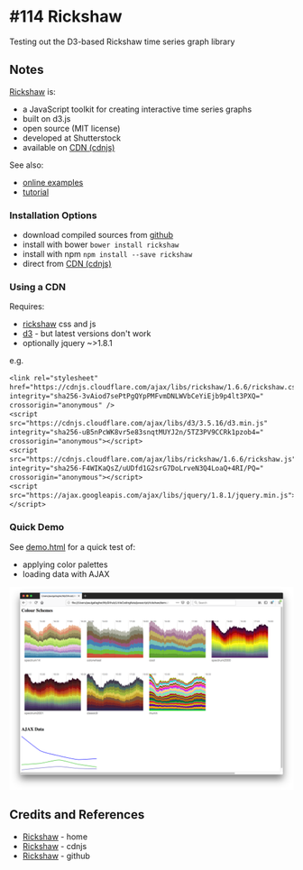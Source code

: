 # #114 Rickshaw

Testing out the D3-based Rickshaw time series graph library

## Notes

[Rickshaw](https://tech.shutterstock.com/rickshaw/) is:

* a JavaScript toolkit for creating interactive time series graphs
* built on d3.js
* open source (MIT license)
* developed at Shutterstock
* available on [CDN (cdnjs)](https://cdnjs.com/libraries/rickshaw)

See also:

* [online examples](https://tech.shutterstock.com/rickshaw/examples/)
* [tutorial](https://tech.shutterstock.com/rickshaw/tutorial/introduction.html)


### Installation Options

* download compiled sources from [github](https://github.com/shutterstock/rickshaw)
* install with bower `bower install rickshaw`
* install with npm `npm install --save rickshaw`
* direct from [CDN (cdnjs)](https://cdnjs.com/libraries/rickshaw)


### Using a CDN

Requires:

* [rickshaw](https://cdnjs.com/libraries/rickshaw) css and js
* [d3](https://cdnjs.com/libraries/d3/3.5.16) - but latest versions don't work
* optionally jquery ~>1.8.1

e.g.

```
<link rel="stylesheet" href="https://cdnjs.cloudflare.com/ajax/libs/rickshaw/1.6.6/rickshaw.css" integrity="sha256-3vAiod7sePtPgQYpPMFvmDNLWVbCeYiEjb9p4lt3PXQ=" crossorigin="anonymous" />
<script src="https://cdnjs.cloudflare.com/ajax/libs/d3/3.5.16/d3.min.js" integrity="sha256-uB5nPcWK8vr5e83snqtMUYJ2n/5TZ3PV9CCRk1pzob4=" crossorigin="anonymous"></script>
<script src="https://cdnjs.cloudflare.com/ajax/libs/rickshaw/1.6.6/rickshaw.js" integrity="sha256-F4WIKaQsZ/uUDfd1G2srG7DoLrveN3Q4LoaQ+4RI/PQ=" crossorigin="anonymous"></script>
<script src="https://ajax.googleapis.com/ajax/libs/jquery/1.8.1/jquery.min.js"></script>
```


### Quick Demo

See [demo.html](./demo.html) for a quick test of:

* applying color palettes
* loading data with AJAX

[![demo](./assets/demo.png?raw=true)](./demo.html)

## Credits and References

* [Rickshaw](https://tech.shutterstock.com/rickshaw/) - home
* [Rickshaw](https://cdnjs.com/libraries/rickshaw) - cdnjs
* [Rickshaw](https://github.com/shutterstock/rickshaw) - github

